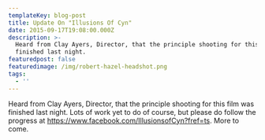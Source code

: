 ```yaml
---
templateKey: blog-post
title: Update On "Illusions Of Cyn"
date: 2015-09-17T19:08:00.000Z
description: >-
  Heard from Clay Ayers, Director, that the principle shooting for this film was
  finished last night.  
featuredpost: false
featuredimage: /img/robert-hazel-headshot.png
tags:
  - ''
---
```

Heard from Clay Ayers, Director, that the principle shooting for this film was finished last night. Lots of work yet to do of course, but please do follow the progress at <https://www.facebook.com/IllusionsofCyn?fref=ts>. More to come.

